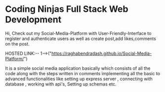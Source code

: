 # Coding Ninjas Full Stack Web Development

Hi, Check out my Social-Media-Platform with User-Friendly-Interface to register and authenticate users as well as create post,add likes,comments on the post.

HOSTED LINK:--
1-->("https://raghabendradash.github.io/Social-Media-Platform/")

It is a simple social media application basically which consists of all the code along with the steps written in comments implementing all the basic to advanced functionalities like setting up express server , connecting with database , working with api's, Setting up schemas etc.

